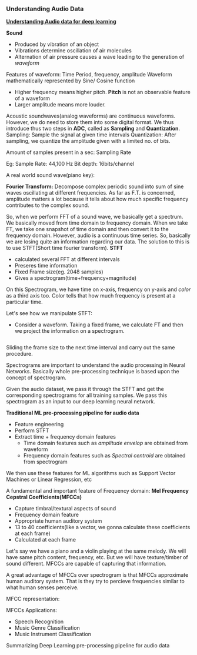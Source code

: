 ### Understanding Audio Data

[**Understanding Audio data for deep learning**](https://www.youtube.com/watch?v=m3XbqfIij_Y)

**Sound**
- Produced by vibration of an object
- Vibrations determine oscillation of air molecules
- Alternation of air pressure causes a wave leading to the generation of _waveform_

Features of waveform: Time Period, frequency, amplitude
Waveform mathematically represented by Sine/ Cosine function

- Higher frequency means higher pitch. **Pitch** is not an observable feature of a waveform
- Larger amplitude means more louder. 

Acoustic soundwaves(analog waveforms) are continuous waveforms. However, we do need to store them into some digital format. 
We thus introduce thus two steps in **ADC**, called as **Sampling** and **Quantization**.
Sampling: Sample the signal at given time intervals
Quantization: After sampling, we quantize the amplitude given with a limited no. of bits.

Amount of samples present in a sec: Sampling Rate

Eg: Sample Rate: 44,100 Hz
Bit depth: 16bits/channel

A real world sound wave(piano key):

**Fourier Transform:**
Decompose complex periodic sound into sum of sine waves oscillating at different frequencies. As far as F.T. is concerned,
amplitude matters a lot because it tells about how much specific frequency contributes to the complex sound.

So, when we perform FFT of a sound wave, we basically get a spectrum. We basically moved from time domain to frequency domain.
When we take FT, we take one snapshot of time domain and then convert it to the frequency domain.
However, audio is a continuous time series. So, basically we are losing quite an information regarding our data. 
The solution to this is to use STFT(Short time fourier transform). 
**STFT**
- calculated several FFT at different intervals
- Preseres time information
- Fixed Frame size(eg. 2048 samples)
- Gives a spectrogram(time+frequency+magnitude)

On this Spectrogram, we have time on x-axis, frequency on y-axis and _color_ as a third axis too. Color tells that how much
frequency is present at a particular time.

Let's see how we manipulate STFT:
- Consider a waveform. Taking a fixed frame, we calculate FT and then we project the information on a spectrogram.

![]()

Sliding the frame size to the next time interval and carry out the same procedure. 

Spectrograms are important to understand the audio processing in Neural Networks. Basically whole pre-processing technique is based upon the concept of spectrogram.

Given the audio dataset, we pass it through the STFT and get the corresponding spectrograms for all training samples. We pass this spectrogram as an input to our deep learning neural network.

**Traditional ML pre-processing pipeline for audio data**
- Feature engineering
- Perform STFT
- Extract time + frequency domain features
  - Time domain features such as _amplitude envelop_ are obtained from waveform
  - Frequency domain features such as _Spectral centroid_ are obtained from spectrogram

We then use these features for ML algorithms such as Support Vector Machines or Linear Regression, etc

A fundamental and important feature of Frequency domain:
**Mel Frequency Cepstral Coefficients(MFCCs)**
- Capture timbral/textural aspects of sound
- Frequency domain feature
- Appropriate human auditory system
- 13 to 40 coefficients(like a vector, we gonna calculate these coefficients at each frame)
- Calculated at each frame

Let's say we have a piano and a violin playing at the same melody. We will have same pitch content, frequency, etc. But we will have texture/timber of sound different. MFCCs are capable of capturing that information.

A great advantage of MFCCs over spectrogram is that MFCCs approximate human auditory system. That is they try to percieve frequencies similar to what human senses perceive.

MFCC representation:
![]()

MFCCs Applications:
- Speech Recognition
- Music Genre Classification
- Music Instrument Classification

Summarizing Deep Learning pre-processing pipeline for audio data
